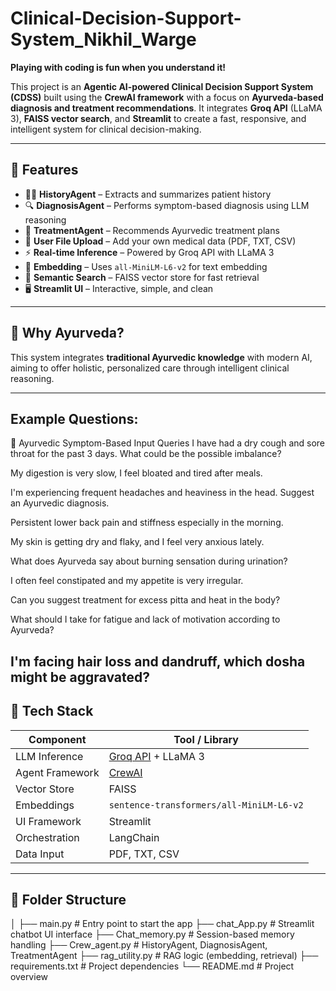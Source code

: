# Clinical-Decision-Support-System_Nikhil_Warge


**Playing with coding is fun when you understand it!**

This project is an **Agentic AI-powered Clinical Decision Support System (CDSS)** built using the **CrewAI framework** with a focus on **Ayurveda-based diagnosis and treatment recommendations**. It integrates **Groq API** (LLaMA 3), **FAISS vector search**, and **Streamlit** to create a fast, responsive, and intelligent system for clinical decision-making.

---

## 🚀 Features

- 🧑‍⚕️ **HistoryAgent** – Extracts and summarizes patient history  
- 🔍 **DiagnosisAgent** – Performs symptom-based diagnosis using LLM reasoning  
- 💊 **TreatmentAgent** – Recommends Ayurvedic treatment plans  
- 📁 **User File Upload** – Add your own medical data (PDF, TXT, CSV)  
- ⚡ **Real-time Inference** – Powered by Groq API with LLaMA 3  
- 🧠 **Embedding** – Uses `all-MiniLM-L6-v2` for text embedding  
- 🔎 **Semantic Search** – FAISS vector store for fast retrieval  
- 🖥️ **Streamlit UI** – Interactive, simple, and clean

---

## 🌿 Why Ayurveda?

This system integrates **traditional Ayurvedic knowledge** with modern AI, aiming to offer holistic, personalized care through intelligent clinical reasoning.

---
Example Questions: 
------------------------
🌿 Ayurvedic Symptom-Based Input Queries
I have had a dry cough and sore throat for the past 3 days. What could be the possible imbalance?

My digestion is very slow, I feel bloated and tired after meals.

I'm experiencing frequent headaches and heaviness in the head. Suggest an Ayurvedic diagnosis.

Persistent lower back pain and stiffness especially in the morning.

My skin is getting dry and flaky, and I feel very anxious lately.

What does Ayurveda say about burning sensation during urination?

I often feel constipated and my appetite is very irregular.

Can you suggest treatment for excess pitta and heat in the body?

What should I take for fatigue and lack of motivation according to Ayurveda?

I'm facing hair loss and dandruff, which dosha might be aggravated?
------------------------
## 🧰 Tech Stack

| Component         | Tool / Library                        |
|------------------|----------------------------------------|
| LLM Inference     | [Groq API](https://console.groq.com/) + LLaMA 3 |
| Agent Framework   | [CrewAI](https://github.com/joaomdmoura/crewai) |
| Vector Store      | FAISS                                 |
| Embeddings        | `sentence-transformers/all-MiniLM-L6-v2` |
| UI Framework      | Streamlit                             |
| Orchestration     | LangChain                             |
| Data Input        | PDF, TXT, CSV                         |

---

## 📂 Folder Structure
│
├── main.py # Entry point to start the app
├── chat_App.py # Streamlit chatbot UI interface
├── Chat_memory.py # Session-based memory handling
├── Crew_agent.py # HistoryAgent, DiagnosisAgent, TreatmentAgent
├── rag_utility.py # RAG logic (embedding, retrieval)
├── requirements.txt # Project dependencies
└── README.md # Project overview



